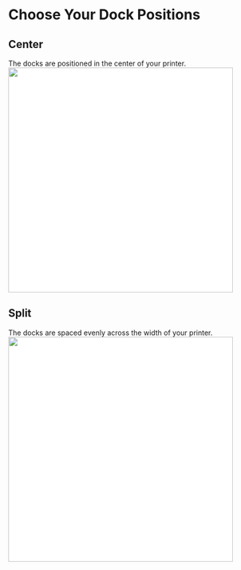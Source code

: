 # Choose Your Dock Positions
## Center
The docks are positioned in the center of your printer.
<img src="./images/Voron_350_60mm_4tools_center_THREAD.svg" style="margin:0px;background-color: #FFFFFF;" width="450"/>
## Split
The docks are spaced evenly across the width of your printer.
<img src="./images/Voron_350_60mm_4tools_split_THREAD.svg" style="margin:0px;background-color: #FFFFFF;" width="450"/>
